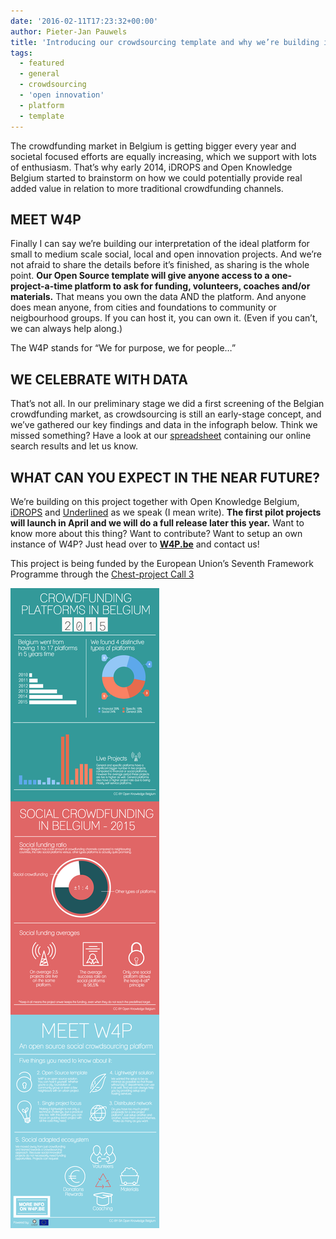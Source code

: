 ```yaml
---
date: '2016-02-11T17:23:32+00:00'
author: Pieter-Jan Pauwels
title: 'Introducing our crowdsourcing template and why we’re building it.'
tags:
  - featured
  - general
  - crowdsourcing
  - 'open innovation'
  - platform
  - template
---
```


The crowdfunding market in Belgium is getting bigger every year and societal focused efforts are equally increasing, which we support with lots of enthusiasm. That’s why early 2014, iDROPS and Open Knowledge Belgium started to brainstorm on how we could potentially provide real added value in relation to more traditional crowdfunding channels.

## MEET W4P

Finally I can say we’re building our interpretation of the ideal platform for small to medium scale social, local and open innovation projects. And we’re not afraid to share the details before it’s finished, as sharing is the whole point. **Our Open Source template will give anyone access to a one-project-a-time platform to ask for funding, volunteers, coaches and/or materials.** That means you own the data AND the platform. And anyone does mean anyone, from cities and foundations to community or neigbourhood groups. If you can host it, you can own it. (Even if you can’t, we can always help along.)

The W4P stands for “We for purpose, we for people…”

## WE CELEBRATE WITH DATA

That’s not all. In our preliminary stage we did a first screening of the Belgian crowdfunding market, as crowdsourcing is still an early-stage concept, and we’ve gathered our key findings and data in the infograph below. Think we missed something? Have a look at our [spreadsheet](https://docs.google.com/spreadsheets/d/1UfELR-TJcnLK_YQbwjVG6T8terYMLp9WnA6BLVaEhlw/edit?usp=sharing) containing our online search results and let us know.

## WHAT CAN YOU EXPECT IN THE NEAR FUTURE?

We’re building on this project together with Open Knowledge Belgium, [iDROPS](http://idrops.be/) and [Underlined](https://underlined.be/) as we speak (I mean write). **The first pilot projects will launch in April and we will do a full release later this year.** Want to know more about this thing? Want to contribute? Want to setup an own instance of W4P? Just head over to **[W4P.be](http://w4P.be)** and contact us!

This project is being funded by the European Union’s Seventh Framework Programme through the [Chest-project Call 3](http://www.chest-project.eu/)

[![crowdfunding-in-minimal-theme](crowdfunding-in-minimal-theme.png)](https://magic.piktochart.com/output/10999207-crowdfunding-in-minimal-theme)
